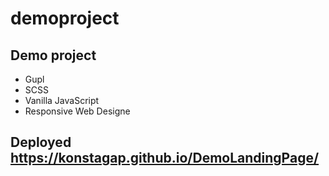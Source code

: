 # demoproject
## Demo project
- Gupl
- SCSS
- Vanilla JavaScript
- Responsive Web Designe
## Deployed https://konstagap.github.io/DemoLandingPage/
